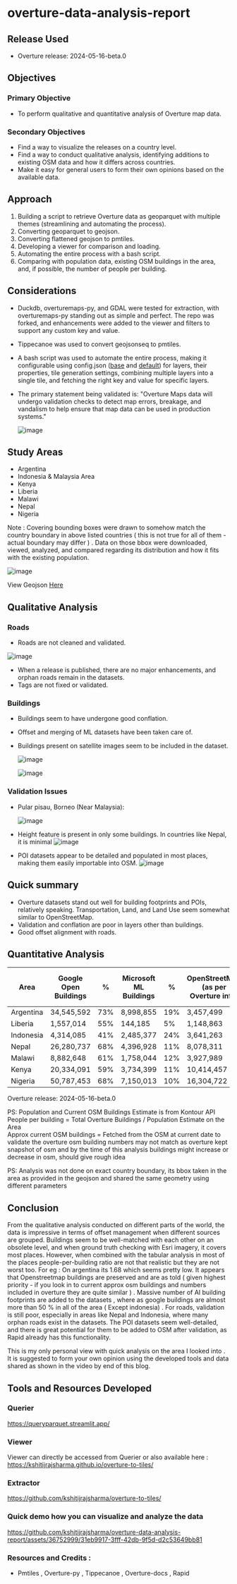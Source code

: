 # overture-data-analysis-report


## Release Used

-  Overture release: 2024-05-16-beta.0


## Objectives

### Primary Objective
- To perform qualitative and quantitative analysis of Overture map data.

### Secondary Objectives
- Find a way to visualize the releases on a country level.
- Find a way to conduct qualitative analysis, identifying additions to existing OSM data and how it differs across countries.
- Make it easy for general users to form their own opinions based on the available data.

## Approach

1. Building a script to retrieve Overture data as geoparquet with multiple themes (streamlining and automating the process).
2. Converting geoparquet to geojson.
3. Converting flattened geojson to pmtiles.
4. Developing a viewer for comparison and loading.
5. Automating the entire process with a bash script.
6. Comparing with population data, existing OSM buildings in the area, and, if possible, the number of people per building.

## Considerations

- Duckdb, overturemaps-py, and GDAL were tested for extraction, with overturemaps-py standing out as simple and perfect. The repo was forked, and enhancements were added to the viewer and filters to support any custom key and value.
- Tippecanoe was used to convert geojsonseq to pmtiles.
- A bash script was used to automate the entire process, making it configurable using config.json ([base](https://github.com/kshitijrajsharma/overture-to-tiles/blob/master/scripts/base_theme.json) and [default](https://github.com/kshitijrajsharma/overture-to-tiles/blob/master/scripts/default_theme.json)) for layers, their properties, tile generation settings, combining multiple layers into a single tile, and fetching the right key and value for specific layers.
- The primary statement being validated is: "Overture Maps data will undergo validation checks to detect map errors, breakage, and vandalism to help ensure that map data can be used in production systems."

  ![image](https://github.com/kshitijrajsharma/overture-data-analysis-report/assets/36752999/363fbb4f-8a46-4e86-b28e-0a0bad12dbc3)


## Study Areas 

- Argentina
- Indonesia & Malaysia Area
- Kenya
- Liberia
- Malawi
- Nepal
- Nigeria

Note : Covering bounding boxes were drawn to somehow match the country boundary in above listed countries ( this is not true for all of them - actual boundary may differ ) . Data on those bbox were downloaded, viewed, analyzed, and compared regarding its distribution and how it fits with the existing population.

![image](https://github.com/kshitijrajsharma/overture-data-analysis-report/assets/36752999/7e038bdd-082d-4c8d-a310-5ff1bc350f8d)

View Geojson [Here](data/study-area.geojson)

## Qualitative Analysis

### Roads
- Roads are not cleaned and validated.

![image](https://github.com/kshitijrajsharma/overture-data-analysis-report/assets/36752999/adcb947e-4cf4-45ea-bf5e-2199c4332c4b)
- When a release is published, there are no major enhancements, and orphan roads remain in the datasets.
- Tags are not fixed or validated.

### Buildings
- Buildings seem to have undergone good conflation.
- Offset and merging of ML datasets have been taken care of.
- Buildings present on satellite images seem to be included in the dataset.

  ![image](https://github.com/kshitijrajsharma/overture-data-analysis-report/assets/36752999/9d2c6e96-2905-4b80-8016-e2fe8e7378f9)

  ![image](https://github.com/kshitijrajsharma/overture-data-analysis-report/assets/36752999/c18fa3b2-cad6-4d21-9f8e-eba76ff9dcbf)

### Validation Issues
- Pular pisau, Borneo (Near Malaysia):

  ![image](https://github.com/kshitijrajsharma/overture-data-analysis-report/assets/36752999/665d06de-567d-4b80-b869-42116a77d4ca)

 - Height feature is present in only some buildings. In countries like Nepal, it is minimal
   ![image](https://github.com/kshitijrajsharma/overture-data-analysis-report/assets/36752999/7a685baa-2a0f-4d5e-babf-e775f1b8bbc0)

- POI datasets appear to be detailed and populated in most places, making them easily importable into OSM.
![image](https://github.com/kshitijrajsharma/overture-data-analysis-report/assets/36752999/dc9e7168-d2cf-4601-adc8-e6d34ff6f135)

## Quick summary 
- Overture datasets stand out well for building footprints and POIs, relatively speaking. Transportation, Land, and Land Use seem somewhat similar to OpenStreetMap.
- Validation and conflation are poor in layers other than buildings.
- Good offset alignment with roads.

## Quantitative Analysis

| Area      | Google Open Buildings | %    | Microsoft ML Buildings | %    | OpenStreetMap (as per Overture info) | %   | Total Overture Buildings | Population Estimate | P.E. (in mil) | People per Building | Approx Current OSM Buildings |
|-----------|-----------------------|------|------------------------|------|-------------------------------------|------|--------------------------|---------------------|----------------|---------------------|------------------------------|
| Argentina | 34,545,592            | 73%  | 8,998,855              | 19%  | 3,457,499                          | 7%   | 47,001,946               | 78,765,589          | 78.77          | 1.68               | 3,497,866                    |
| Liberia   | 1,557,014             | 55%  | 144,185                | 5%   | 1,148,863                          | 40%  | 2,850,062                | 10,157,546          | 10.16          | 3.56               | 1,151,027                    |
| Indonesia | 4,314,085             | 41%  | 2,485,377              | 24%  | 3,641,263                          | 35%  | 10,440,725               | 27,523,228          | 27.52          | 2.64               | 3,651,924                    |
| Nepal     | 26,280,737            | 68%  | 4,396,928              | 11%  | 8,078,311                          | 21%  | 38,755,976               | 129,874,888         | 129.87         | 3.35               | 8,243,272                    |
| Malawi    | 8,882,648             | 61%  | 1,758,044              | 12%  | 3,927,989                          | 27%  | 14,568,681               | 29,256,446          | 29.26          | 2.01               | 3,943,125                    |
| Kenya     | 20,334,091            | 59%  | 3,734,399              | 11%  | 10,414,457                         | 30%  | 34,482,947               | 75,320,339          | 75.32          | 2.18               | 10,557,014                   |
| Nigeria   | 50,787,453            | 68%  | 7,150,013              | 10%  | 16,304,722                         | 22%  | 74,242,188               | 252,698,591         | 252.70         | 3.40               | 17,966,401                   |

Overture release: 2024-05-16-beta.0

PS: Population and Current OSM Buildings Estimate is from Kontour API  
People per building = Total Overture Buildings / Population Estimate on the Area  
Approx current OSM buildings = Fetched from the OSM at current date to validate the overture osm building numbers may not match as overture kept snapshot of osm and by the time of this analysis buildings might increase or decrease in osm, should give rough idea  

PS: Analysis was not done on exact country boundary, its bbox taken in the area as provided in the geojson and shared the same geometry using different parameters


## Conclusion

From the qualitative analysis conducted on different parts of the world, the data is impressive in terms of offset management when different sources are grouped. Buildings seem to be well-matched with each other on an obsolete level, and when ground truth checking with Esri imagery, it covers most places. However, when combined with the tabular analysis in most of the places people-per-building ratio are not that realistic but they are not worst too. For eg : On argentina its 1.68 which seems pretty low. It appears that Openstreetmap buildings are preserved and are as told ( given highest priority - if you look in to current approx osm buildings and numbers included in overture they are quite similar ) . Massive number of AI building footprints are added to the datasets  , where as google buildings are almost more than 50 % in all of the area ( Except indonesia) . For roads, validation is still poor, especially in areas like Nepal and Indonesia, where many orphan roads exist in the datasets. The POI datasets seem well-detailed, and there is great potential for them to be added to OSM after validation, as Rapid already has this functionality.

This is my only personal view with quick analysis on the area I looked into . It is suggested to form your own opinion using the developed tools and data shared as shown in the video by end of this blog.

## Tools and Resources Developed

### Querier 

https://queryparquet.streamlit.app/ 

### Viewer

Viewer can directly be accessed from Querier or also available here : https://kshitijrajsharma.github.io/overture-to-tiles/ 


### Extractor 

https://github.com/kshitijrajsharma/overture-to-tiles/ 


### Quick demo how you can visualize and analyze the data 


https://github.com/kshitijrajsharma/overture-data-analysis-report/assets/36752999/31eb9917-3fff-42db-9f5d-d2c53649bb81

### Resources and Credits : 
- Pmtiles , Overture-py , Tippecanoe , Overture-docs , Rapid 
